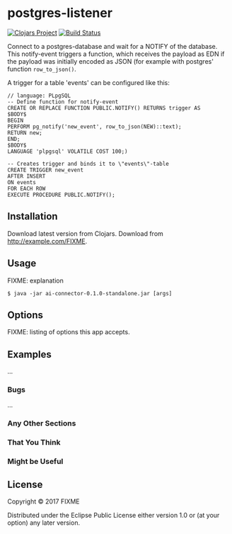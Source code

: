 # postgres-listener

[![Clojars Project](https://img.shields.io/clojars/v/n2o/postgres-listener.svg)](https://clojars.org/n2o/postgres-listener)
[![Build Status](https://travis-ci.org/n2o/postgres-listener.svg?branch=master)](https://travis-ci.org/n2o/postgres-listener)

Connect to a postgres-database and wait for a NOTIFY of the database. This
notify-event triggers a function, which receives the payload as EDN if the
payload was initially encoded as JSON (for example with postgres' function
`row_to_json()`.

A trigger for a table 'events' can be configured like this:

    // language: PLpgSQL
    -- Define function for notify-event
    CREATE OR REPLACE FUNCTION PUBLIC.NOTIFY() RETURNS trigger AS
    $BODY$
    BEGIN
    PERFORM pg_notify('new_event', row_to_json(NEW)::text);
    RETURN new;
    END;
    $BODY$
    LANGUAGE 'plpgsql' VOLATILE COST 100;)

    -- Creates trigger and binds it to \"events\"-table
    CREATE TRIGGER new_event
    AFTER INSERT
    ON events
    FOR EACH ROW
    EXECUTE PROCEDURE PUBLIC.NOTIFY();

## Installation

Download latest version from Clojars.
Download from http://example.com/FIXME.

## Usage

FIXME: explanation

    $ java -jar ai-connector-0.1.0-standalone.jar [args]

## Options

FIXME: listing of options this app accepts.

## Examples

...

### Bugs

...

### Any Other Sections
### That You Think
### Might be Useful

## License

Copyright © 2017 FIXME

Distributed under the Eclipse Public License either version 1.0 or (at
your option) any later version.
